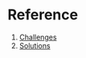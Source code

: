 # Reference

1. [Challenges](https://github.com/type-challenges/type-challenges)
1. [Solutions](https://ghaiklor.github.io/type-challenges-solutions/en/)
